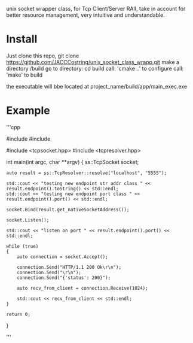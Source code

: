unix socket wrapper class, for Tcp Client/Server RAII, take in account for better resource management, very intuitive and understandable.

<h1>Install</h1>

Just clone this repo, git clone https://github.com/JACCCostring/unix_socket_class_wrapp.git
make a directory /build
go to directory: cd build
call: 'cmake ..' to configure
call: 'make' to build

the executable will bbe located at project_name/build/app/main_exec.exe

<h1>Example</h1>

'''cpp

#include <iostream>
#include <string>

#include <tcpsocket.hpp>
#include <tcpresolver.hpp>

int main(int argc, char **argv)
{
    ss::TcpSocket socket;

    auto result = ss::TcpResolver::resolve("localhost", "5555");

    std::cout << "testing new endpoint str addr class " << result.endpoint().toString() << std::endl;
    std::cout << "testing new endpoint port class " << result.endpoint().port() << std::endl;

    socket.Bind(result.get_nativeSocketAddress());

    socket.Listen();

    std::cout << "listen on port " << result.endpoint().port() << std::endl;

    while (true)
    {
        auto connection = socket.Accept();

        connection.Send("HTTP/1.1 200 Ok\r\n");
        connection.Send("\r\n");
        connection.Send("{'status': 200}");

        auto recv_from_client = connection.Receive(1024);

        std::cout << recv_from_client << std::endl;
    }

    return 0;
}

'''